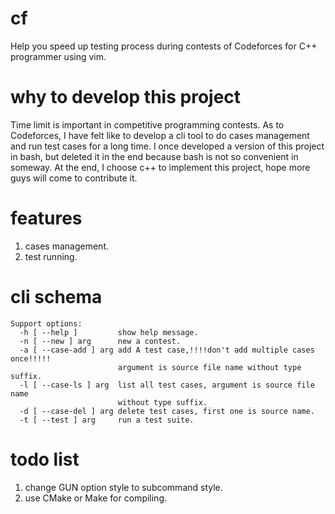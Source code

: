 # cf
Help you speed up testing process during contests of Codeforces for C++ programmer using vim.

# why to develop this project 
Time limit is important in competitive programming contests. 
As to Codeforces, I have felt like to develop a cli tool to do cases management and run test cases for a long time.
I once developed a version of this project in bash, but deleted it in the end because bash is not so convenient in someway.
At the end, I choose c++ to implement this project, hope more guys will come to contribute it. 

# features 
1. cases management.
2. test running.

# cli schema 
```
Support options:
  -h [ --help ]         show help message.
  -n [ --new ] arg      new a contest.
  -a [ --case-add ] arg add A test case,!!!!don't add multiple cases once!!!!!
                        argument is source file name without type suffix.
  -l [ --case-ls ] arg  list all test cases, argument is source file name
                        without type suffix.
  -d [ --case-del ] arg delete test cases, first one is source name.
  -t [ --test ] arg     run a test suite.
```

# todo list
1. change GUN option style to subcommand style.
2. use CMake or Make for compiling.
